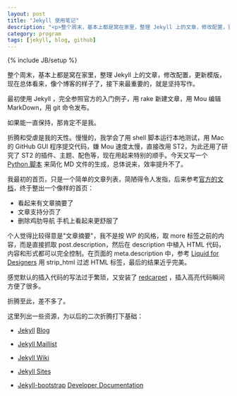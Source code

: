 ```yaml
---
layout: post
title: "Jekyll 使用笔记"
description: "<p>整个周末，基本上都是窝在家里，整理 Jekyll 上的文章，修改配置，更新模版，现在总体看来，像个博客的样子了，接下来最重要的，就是坚持写作。</p><p>最初使用 Jekyll ，完全参照官方的入门例子，用 rake 新建文章，用 Mou 编辑 MarkDown，用 git 命令发布。</p><p>如果能一直保持，那肯定不是我。</p><p>折腾和受虐是我的天性。慢慢的，我学会了用 shell 脚本运行本地测试，用 Mac 的 GitHub GUI 程序提交代码，嫌 Mou 速度太慢，直接改用 ST2，为此还用了研究了 ST2 的插件、主题、配色等，现在用起来特别的顺手。今天又写一个<a href='http://www.pyivy.com/program/2013/03/25/simplify-post-in-jekyll/'>Python 脚本</a> 来简化 MD 文件的生成，总体说来，效率提升不了。</p>"
category: program
tags: [jekyll, blog, github]
---
```

{% include JB/setup %}

整个周末，基本上都是窝在家里，整理 Jekyll 上的文章，修改配置，更新模版，现在总体看来，像个博客的样子了，接下来最重要的，就是坚持写作。

最初使用 Jekyll ，完全参照官方的入门例子，用 rake 新建文章，用 Mou 编辑 MarkDown，用 git 命令发布。

如果能一直保持，那肯定不是我。

折腾和受虐是我的天性。慢慢的，我学会了用 shell 脚本运行本地测试，用 Mac 的 GitHub GUI 程序提交代码，嫌 Mou 速度太慢，直接改用 ST2，为此还用了研究了 ST2 的插件、主题、配色等，现在用起来特别的顺手。今天又写一个 [Python 脚本](http://www.pyivy.com/program/2013/03/25/simplify-post-in-jekyll/) 来简化 MD 文件的生成，总体说来，效率提升不了。

我最初的首页，只是一个简单的文章列表，简陋得令人发指，后来参考[官方的文档](https://github.com/mojombo/jekyll/wiki/Pagination)，终于整出一个像样的首页：

*   看起来有文章摘要了
*   文章支持分页了
*   删除鸡肋导航 手机上看起来更舒服了

个人觉得比较得意是"文章摘要"，我不是按 WP 的风格，取 more 标签之前的内容，而是直接抓取 post.description，然后在 description 中植入 HTML 代码，内容和形式都可以完全控制。在页面的 meta.description 中，参考 [Liquid for Designers](https://github.com/shopify/liquid/wiki/liquid-for-designers) 用 strip_html 过滤 HTML 标签，最后的结果近乎完美。

感觉默认的插入代码的写法过于繁琐，又安装了 [redcarpet](https://github.com/mojombo/jekyll/wiki/Install#pygments-usage) ，插入高亮代码瞬间方便了很多。

折腾至此，差不多了。

这里列出一些资源，为以后的二次折腾打下基础：

*   [Jekyll](https://github.com/mojombo/jekyll) [Blog](http://tom.preston-werner.com)

*   [Jekyll Maillist](https://groups.google.com/forum/?fromgroups#!forum/jekyll-rb)

*   [Jekyll Wiki](https://github.com/mojombo/jekyll/wiki)

*   [Jekyll Sites](https://github.com/mojombo/jekyll/wiki/Sites)

*   [Jekyll-bootstrap](https://github.com/plusjade/jekyll-bootstrap)  [Developer Documentation](http://jekyllbootstrap.com/developers/index.html)


